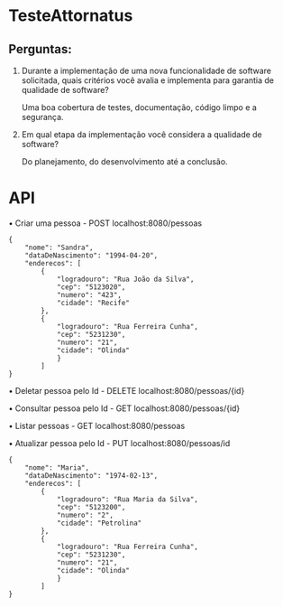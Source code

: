 # TesteAttornatus

## Perguntas: 

1.	Durante a implementação de uma nova funcionalidade de software solicitada, quais critérios você avalia e implementa para garantia de qualidade de software?

    Uma boa cobertura de testes, documentação, código limpo e a segurança.

2.	Em qual etapa da implementação você considera a qualidade de software?

    Do planejamento, do desenvolvimento até a conclusão.



# API

•	Criar uma pessoa   -      POST  localhost:8080/pessoas

```
{
    "nome": "Sandra",
    "dataDeNascimento": "1994-04-20",
    "enderecos": [
        {
            "logradouro": "Rua João da Silva",
            "cep": "5123020",
            "numero": "423",
            "cidade": "Recife"
        },
        {
            "logradouro": "Rua Ferreira Cunha",
            "cep": "5231230",
            "numero": "21",
            "cidade": "Olinda"
            }
        ]
}
```

•	Deletar pessoa pelo Id   -    DELETE  localhost:8080/pessoas/{id}


•	Consultar pessoa pelo Id   -    GET  localhost:8080/pessoas/{id}


•	Listar pessoas   -     GET  localhost:8080/pessoas


•	Atualizar pessoa pelo Id   -     PUT  localhost:8080/pessoas/id

```
{
    "nome": "Maria",
    "dataDeNascimento": "1974-02-13",
    "enderecos": [
        {
            "logradouro": "Rua Maria da Silva",
            "cep": "5123200",
            "numero": "2",
            "cidade": "Petrolina"
        },
        {
            "logradouro": "Rua Ferreira Cunha",
            "cep": "5231230",
            "numero": "21",
            "cidade": "Olinda"
            }
        ]
}
```
